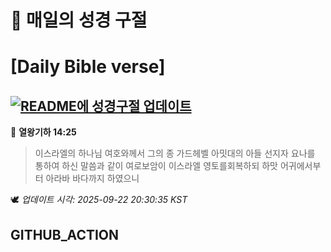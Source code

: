 # 🙏 매일의 성경 구절
# [Daily Bible verse]
## [![README에 성경구절 업데이트](https://github.com/DONGSUKA/first_test/actions/workflows/update-readme-bible.yml/badge.svg)](https://github.com/DONGSUKA/first_test/actions/workflows/update-readme-bible.yml)
<!-- START_BIBLE_VERSE -->
📖 **열왕기하 14:25**
> 이스라엘의 하나님 여호와께서 그의 종 가드헤벨 아밋대의 아들 선지자 요나를 통하여 하신 말씀과 같이 여로보암이 이스라엘 영토를회복하되 하맛 어귀에서부터 아라바 바다까지 하였으니

🕊️ _업데이트 시각: 2025-09-22 20:30:35 KST_
  <!-- END_BIBLE_VERSE -->
## GITHUB_ACTION

